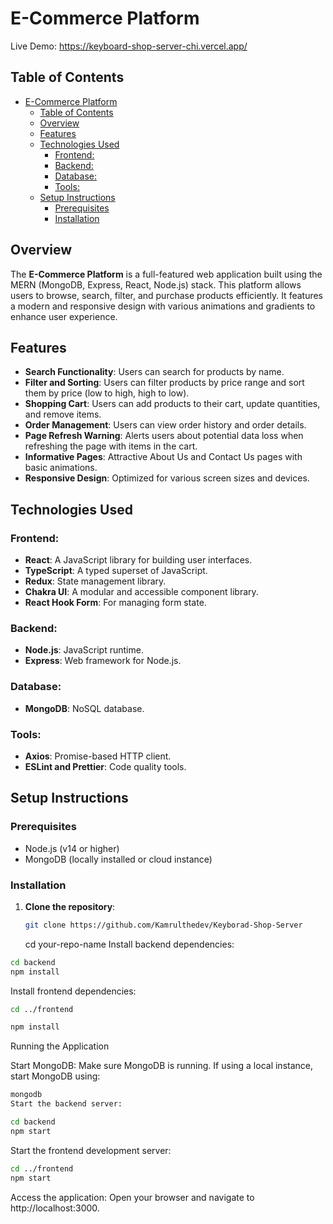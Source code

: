 # E-Commerce Platform

Live Demo: https://keyboard-shop-server-chi.vercel.app/

## Table of Contents

- [E-Commerce Platform](#e-commerce-platform)
  - [Table of Contents](#table-of-contents)
  - [Overview](#overview)
  - [Features](#features)
  - [Technologies Used](#technologies-used)
    - [Frontend:](#frontend)
    - [Backend:](#backend)
    - [Database:](#database)
    - [Tools:](#tools)
  - [Setup Instructions](#setup-instructions)
    - [Prerequisites](#prerequisites)
    - [Installation](#installation)

## Overview

The **E-Commerce Platform** is a full-featured web application built using the MERN (MongoDB, Express, React, Node.js) stack. This platform allows users to browse, search, filter, and purchase products efficiently. It features a modern and responsive design with various animations and gradients to enhance user experience.

## Features

- **Search Functionality**: Users can search for products by name.
- **Filter and Sorting**: Users can filter products by price range and sort them by price (low to high, high to low).
- **Shopping Cart**: Users can add products to their cart, update quantities, and remove items.
- **Order Management**: Users can view order history and order details.
- **Page Refresh Warning**: Alerts users about potential data loss when refreshing the page with items in the cart.
- **Informative Pages**: Attractive About Us and Contact Us pages with basic animations.
- **Responsive Design**: Optimized for various screen sizes and devices.

## Technologies Used

### Frontend:

- **React**: A JavaScript library for building user interfaces.
- **TypeScript**: A typed superset of JavaScript.
- **Redux**: State management library.
- **Chakra UI**: A modular and accessible component library.
- **React Hook Form**: For managing form state.

### Backend:

- **Node.js**: JavaScript runtime.
- **Express**: Web framework for Node.js.

### Database:

- **MongoDB**: NoSQL database.

### Tools:

- **Axios**: Promise-based HTTP client.
- **ESLint and Prettier**: Code quality tools.

## Setup Instructions

### Prerequisites

- Node.js (v14 or higher)
- MongoDB (locally installed or cloud instance)

### Installation

1. **Clone the repository**:
   ```sh
   git clone https://github.com/Kamrulthedev/Keyborad-Shop-Server
   ```
   cd your-repo-name
   Install backend dependencies:

```sh Copy code
cd backend
npm install
```

Install frontend dependencies:

```sh Copy code
cd ../frontend

npm install
```

Running the Application

Start MongoDB:
Make sure MongoDB is running. If using a local instance, start MongoDB using:

```sh Copy code
mongodb
Start the backend server:
```

```sh Copy code
cd backend
npm start
```

Start the frontend development server:

```sh Copy code
cd ../frontend
npm start
```

Access the application:
Open your browser and navigate to http://localhost:3000.
